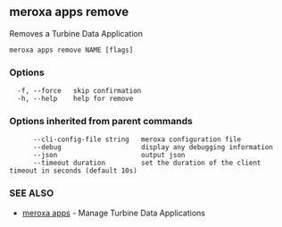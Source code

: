 ## meroxa apps remove

Removes a Turbine Data Application

```
meroxa apps remove NAME [flags]
```

### Options

```
  -f, --force   skip confirmation
  -h, --help    help for remove
```

### Options inherited from parent commands

```
      --cli-config-file string   meroxa configuration file
      --debug                    display any debugging information
      --json                     output json
      --timeout duration         set the duration of the client timeout in seconds (default 10s)
```

### SEE ALSO

* [meroxa apps](meroxa_apps.md)	 - Manage Turbine Data Applications

